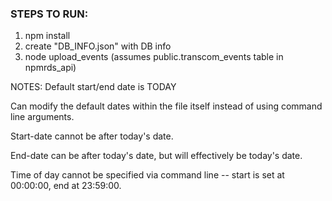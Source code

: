### STEPS TO RUN:
1) npm install
2) create "DB_INFO.json" with DB info 
3) node upload_events (assumes public.transcom_events table in npmrds_api)

NOTES:
Default start/end date is TODAY

Can modify the default dates within the file itself instead of using command line arguments.

Start-date cannot be after today's date.

End-date can be after today's date, but will effectively be today's date.

Time of day cannot be specified via command line -- start is set at 00:00:00, end at 23:59:00. 